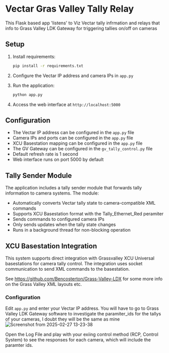# Vectar Gras Valley Tally Relay

This Flask based app 'listens' to Viz Vectar tally infrmation and relays that info to Grass Valley LDK Gateway for triggering tallies on/off on cameras

## Setup
1. Install requirements:
   ```bash
   pip install -r requirements.txt
   ```

2. Configure the Vectar IP address and camera IPs in `app.py`

3. Run the application:
   ```bash
   python app.py
   ```

4. Access the web interface at `http://localhost:5000`

## Configuration
- The Vectar IP address can be configured in the `app.py` file
- Camera IPs and ports can be configured in the `app.py` file
- XCU Basestation mapping can be configured in the `app.py` file
- The GV Gateway can be configured in the `gv_tally_control.py` file
- Default refresh rate is 1 second
- Web interface runs on port 5000 by default

## Tally Sender Module
The application includes a tally sender module that forwards tally information to camera systems. The module:

- Automatically converts Vectar tally state to camera-compatible XML commands
- Supports XCU Basestation format with the Tally_Ethernet_Red peramiter
- Sends commands to configured camera IPs
- Only sends updates when the tally state changes
- Runs in a background thread for non-blocking operation


## XCU Basestation Integration

This system supports direct integration with Grassvalley XCU Universal basestations for camera tally control. The integration uses socket communication to send XML commands to the basestation.

See https://github.com/Bencosterton/Grass-Valley-LDX for some more info on the Grass Valley XML layouts etc.


### Configuration

Edit `app.py` and enter your Vectar IP address.
You will have to go to Grass Valley LDK Gateway software to investigate the paramiter_ids for the tallys of your cameras, I doubt they will be the same as mine
![Screenshot from 2025-02-27 13-23-38](https://github.com/user-attachments/assets/69d2a41c-6b26-4ac8-a987-0bceb829bdf6)

Open the Log File and play with your exiing control method (RCP, Control System) to see the responses for each camera, which will include the paramter ids.
